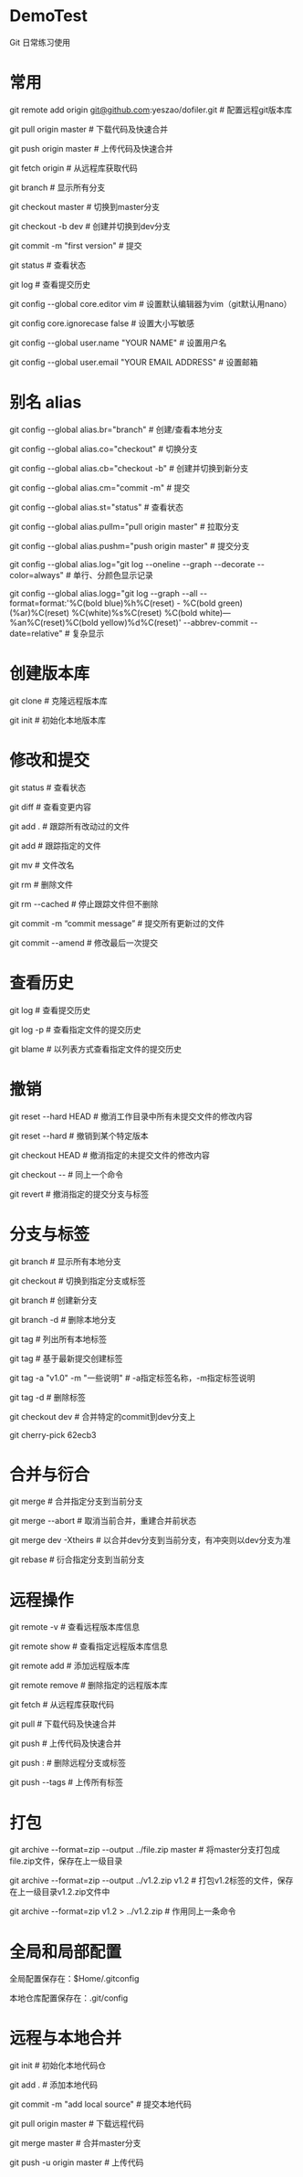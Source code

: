 # DemoTest
Git 日常练习使用

# 常用
git remote add origin git@github.com:yeszao/dofiler.git         # 配置远程git版本库

git pull origin master                                          # 下载代码及快速合并

git push origin master                                          # 上传代码及快速合并

git fetch origin                                                # 从远程库获取代码

git branch                                                      # 显示所有分支

git checkout master                                             # 切换到master分支

git checkout -b dev                                             # 创建并切换到dev分支

git commit -m "first version"                                   # 提交

git status                                                      # 查看状态

git log                                                         # 查看提交历史

git config --global core.editor vim                             # 设置默认编辑器为vim（git默认用nano）

git config core.ignorecase false                                # 设置大小写敏感

git config --global user.name "YOUR NAME"                       # 设置用户名

git config --global user.email "YOUR EMAIL ADDRESS"             # 设置邮箱

# 别名 alias
git config --global alias.br="branch"                 # 创建/查看本地分支

git config --global alias.co="checkout"               # 切换分支

git config --global alias.cb="checkout -b"            # 创建并切换到新分支

git config --global alias.cm="commit -m"              # 提交

git config --global alias.st="status"                 # 查看状态

git config --global alias.pullm="pull origin master"  # 拉取分支

git config --global alias.pushm="push origin master"  # 提交分支

git config --global alias.log="git log --oneline --graph --decorate --color=always" # 单行、分颜色显示记录

git config --global alias.logg="git log --graph --all --format=format:'%C(bold blue)%h%C(reset) - %C(bold green)(%ar)%C(reset) %C(white)%s%C(reset) %C(bold white)— %an%C(reset)%C(bold yellow)%d%C(reset)' --abbrev-commit --date=relative" # 复杂显示

# 创建版本库
git clone                  # 克隆远程版本库

git init                   # 初始化本地版本库

# 修改和提交
git status                      # 查看状态

git diff                        # 查看变更内容

git add .                       # 跟踪所有改动过的文件

git add                         # 跟踪指定的文件

git mv                          # 文件改名

git rm                          # 删除文件

git rm --cached                 # 停止跟踪文件但不删除

git commit -m “commit message”  # 提交所有更新过的文件

git commit --amend              # 修改最后一次提交

# 查看历史
git log                   # 查看提交历史

git log -p                # 查看指定文件的提交历史

git blame                 # 以列表方式查看指定文件的提交历史

# 撤销
git reset --hard HEAD           # 撤消工作目录中所有未提交文件的修改内容

git reset --hard                # 撤销到某个特定版本

git checkout HEAD               # 撤消指定的未提交文件的修改内容

git checkout --                 # 同上一个命令

git revert                      # 撤消指定的提交分支与标签

# 分支与标签
git branch                      # 显示所有本地分支

git checkout                    # 切换到指定分支或标签

git branch                      # 创建新分支

git branch -d                   # 删除本地分支

git tag                         # 列出所有本地标签

git tag                         # 基于最新提交创建标签

git tag -a "v1.0" -m "一些说明"  # -a指定标签名称，-m指定标签说明

git tag -d                      # 删除标签

git checkout dev                # 合并特定的commit到dev分支上

git cherry-pick 62ecb3

# 合并与衍合
git merge                       # 合并指定分支到当前分支

git merge --abort               # 取消当前合并，重建合并前状态

git merge dev -Xtheirs          # 以合并dev分支到当前分支，有冲突则以dev分支为准

git rebase                      # 衍合指定分支到当前分支

# 远程操作
git remote -v                   # 查看远程版本库信息

git remote show                 # 查看指定远程版本库信息

git remote add                  # 添加远程版本库

git remote remove               # 删除指定的远程版本库

git fetch                       # 从远程库获取代码

git pull                        # 下载代码及快速合并

git push                        # 上传代码及快速合并

git push :                      # 删除远程分支或标签

git push --tags                 # 上传所有标签

# 打包
git archive --format=zip --output ../file.zip master    # 将master分支打包成file.zip文件，保存在上一级目录

git archive --format=zip --output ../v1.2.zip v1.2      # 打包v1.2标签的文件，保存在上一级目录v1.2.zip文件中

git archive --format=zip v1.2 > ../v1.2.zip             # 作用同上一条命令

# 全局和局部配置
全局配置保存在：$Home/.gitconfig

本地仓库配置保存在：.git/config

# 远程与本地合并
git init                              # 初始化本地代码仓

git add .                             # 添加本地代码

git commit -m "add local source"      # 提交本地代码

git pull origin master                # 下载远程代码

git merge master                      # 合并master分支

git push -u origin master             # 上传代码
